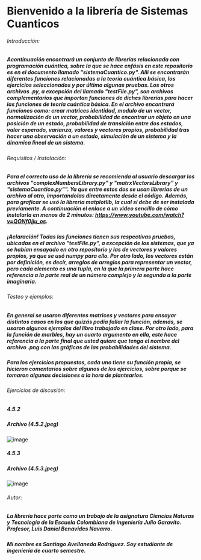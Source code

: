 # Bienvenido a la librería de Sistemas Cuanticos
###### Introducción:
##### Acontinuación encontrará un conjunto de librerías relacionada con programación cuántica, sobre la que se hace enfásis en este repositorio es en el documento llamado "sistemaCuantico.py". Allí se encontrarán diferentes funciones relacionadas a la teoría cuántica básica, los ejercicios seleccionados y por último algunas pruebas. Los otros archivos .py, a excepción del llamado "testFile.py", son archivos complementarios que importan funciones de diches librerías para hacer las funciones de teoría cuántica básica. En el archivo encontrará funciones como: crear matrices identidad, modulo de un vector, normalización de un vector, probabilidad de encontrar un objeto en una posición de un estado, probabilidad de transición entre dos estados, valor esperado, varianza, valores y vectores propios, probabilidad tras hacer una observación a un estado, simulación de un sistema y la dinamica lineal de un sistema.
###### Requisitos / Instalación:
##### Para el correcto uso de la librería se recomienda al usuario descargar los archivos "complexNumbersLibrary.py" y "matrxVectorsLibrary" y "sistemaCuantico.py"". Ya que entre estos dos se usan librerias de un archivo al otro, importandolas directamente desde el código. Además, para graficar se usó la libreria matplotlib, la cual sí debe de ser instalada previamente. A continuación el enlace a un video sencillo de cómo instalarla en menos de 2 minutos: https://www.youtube.com/watch?v=QONf0jju_os.
##### **¡Aclaración! Todas las funciones tienen sus respectivas pruebas, ubicadas en el archivo "testFile.py", a excepción de los sistemas, que ya se habían ensayado en otro repositorio y las de vectores y valores propios, ya que se usó numpy para ello. Por otro lado, los vectores están por definición, es decir, arreglos de arreglos para representar un vector, pero cada elemento es una tupla, en la que la primera parte hace referencia a la parte real de un número complejo y la segunda a la parte imaginaria.**
###### Testeo y ejemplos:
##### En general se usaron diferentes matrices y vectores para ensayar distintos casos en los que quizás podía fallar la función, además, se usaron algunos ejemplos del libro trabajado en clase. Por otro lado, para la función de marbles, hay un cuarto argumento en ella, este hace referencia a la parte final que usted quiere que tenga el nombre del archivo .png con las gráficas de las probabilidades del sistema.
##### Para los ejercicios propuestos, cada uno tiene su función propia, se hicieron comentarios sobre algunos de los ejercicios, sobre porque se tomaron algunas decisiones a la hora de plantearlos. 
###### Ejercicios de discusión:
##### **4.5.2**
##### Archivo (4.5.2.jpeg)
![image](https://github.com/santiagoAvellaR/sistemasCuanticos/assets/143030495/c3776611-4458-4409-b15e-a57131368651)
##### **4.5.3**
##### Archivo (4.5.3.jpeg)
![image](https://github.com/santiagoAvellaR/sistemasCuanticos/assets/143030495/1e49b1bf-500a-4e24-9c7e-1da1edb438e1)
###### Autor:
##### La librería hace parte como un trabajo de la asignatura Ciencias Naturas y Tecnología de la Escuela Colombiana de ingeniería Julio Garavito. Profesor, Luis Daniel Benavides Navarro.
##### **Mi nombre es Santiago Avellaneda Rodríguez. Soy estudiante de ingeniería de cuarto semestre.**
